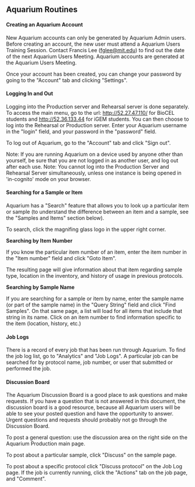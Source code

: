 Aquarium Routines
---
#### Creating an Aquarium Account

New Aquarium accounts can only be generated by Aquarium Admin users. Before creating an account, the new user must attend a Aquarium Users Training Session. Contact Francis Lee (<fglee@mit.edu>) to find out the date of the next Aquarium Users Meeting. Aquarium accounts are generated at the Aquarium Users Meeting.

Once your account has been created, you can change your password by going to the "Account" tab and clicking "Settings". 

#### Logging In and Out

Logging into the Production server and Rehearsal server is done separately. To access the main menu, go to the url: http://52.27.47.110/ for BioCEL students and http://52.36.133.44 for iGEM students.  You can then choose to log into the Rehearsal or Production server. Enter your Aquarium username in the "login" field, and your password in the "password" field. 

To log out of Aquarium, go to the "Account" tab and click "Sign out". 

Note: If you are running Aquarium on a device used by anyone other than yourself, be sure that you are not logged in as another user, and log out after each use.
Note: You cannot log into the Production Server and Rehearsal Server simultaneously, unless one instance is being opened in 'in-cognito' mode on your browser.  

#### Searching for a Sample or Item

Aquarium has a "Search" feature that allows you to look up a particular item or sample (to understand the difference between an item and a sample, see the "Samples and Items" section below). 

To search, click the magnifing glass logo in the upper right corner. 

**Searching by Item Number**

If you know the particular item number of an item, enter the item number in the "Item number" field and click "Goto Item". 

The resulting page will give information about that item regarding sample type, location in the inventory, and history of usage in previous protocols. 

**Searching by Sample Name**

If you are searching for a sample or item by name, enter the sample name (or part of the sample name) in the "Query String" field and click "Find Samples". On that same page, a list will load for all items that include that string in its name. Click on an item number to find information specific to the item (location, history, etc.)

#### Job Logs

There is a record of every job that has been run through Aquarium. To find the job log list, go to "Analytics" and "Job Logs". A particular job can be searched for by protocol name, job number, or user that submitted or performed the job. 

#### Discussion Board

The Aquarium Discussion Board is a good place to ask questions and make requests. If you have a question that is not answered in this document, the discussion board is a good resource, because all Aquarium users will be able to see your posted question and have the opportunity to answer. Urgent questions and requests should probably not go through the Discussion Board.

To post a general question: use the discussion area on the right side on the Aquarium Production main page.

To post about a particular sample, click "Discuss" on the sample page.

To post about a specific protocol click "Discuss protocol" on the Job Log page. If the job is currently running, click the "Actions" tab on the job page, and "Comment". 
